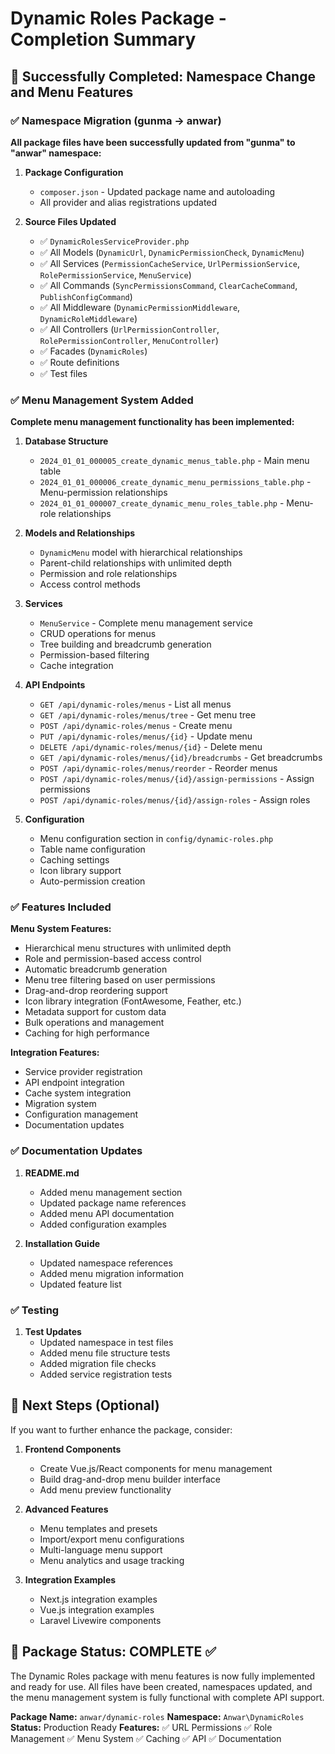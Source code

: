 # Dynamic Roles Package - Completion Summary

## 🎉 Successfully Completed: Namespace Change and Menu Features

### ✅ Namespace Migration (gunma → anwar)

**All package files have been successfully updated from "gunma" to "anwar" namespace:**

1. **Package Configuration**
   - `composer.json` - Updated package name and autoloading
   - All provider and alias registrations updated

2. **Source Files Updated**
   - ✅ `DynamicRolesServiceProvider.php`
   - ✅ All Models (`DynamicUrl`, `DynamicPermissionCheck`, `DynamicMenu`)
   - ✅ All Services (`PermissionCacheService`, `UrlPermissionService`, `RolePermissionService`, `MenuService`)
   - ✅ All Commands (`SyncPermissionsCommand`, `ClearCacheCommand`, `PublishConfigCommand`)
   - ✅ All Middleware (`DynamicPermissionMiddleware`, `DynamicRoleMiddleware`)
   - ✅ All Controllers (`UrlPermissionController`, `RolePermissionController`, `MenuController`)
   - ✅ Facades (`DynamicRoles`)
   - ✅ Route definitions
   - ✅ Test files

### ✅ Menu Management System Added

**Complete menu management functionality has been implemented:**

1. **Database Structure**
   - `2024_01_01_000005_create_dynamic_menus_table.php` - Main menu table
   - `2024_01_01_000006_create_dynamic_menu_permissions_table.php` - Menu-permission relationships
   - `2024_01_01_000007_create_dynamic_menu_roles_table.php` - Menu-role relationships

2. **Models and Relationships**
   - `DynamicMenu` model with hierarchical relationships
   - Parent-child relationships with unlimited depth
   - Permission and role relationships
   - Access control methods

3. **Services**
   - `MenuService` - Complete menu management service
   - CRUD operations for menus
   - Tree building and breadcrumb generation
   - Permission-based filtering
   - Cache integration

4. **API Endpoints**
   - `GET /api/dynamic-roles/menus` - List all menus
   - `GET /api/dynamic-roles/menus/tree` - Get menu tree
   - `POST /api/dynamic-roles/menus` - Create menu
   - `PUT /api/dynamic-roles/menus/{id}` - Update menu
   - `DELETE /api/dynamic-roles/menus/{id}` - Delete menu
   - `GET /api/dynamic-roles/menus/{id}/breadcrumbs` - Get breadcrumbs
   - `POST /api/dynamic-roles/menus/reorder` - Reorder menus
   - `POST /api/dynamic-roles/menus/{id}/assign-permissions` - Assign permissions
   - `POST /api/dynamic-roles/menus/{id}/assign-roles` - Assign roles

5. **Configuration**
   - Menu configuration section in `config/dynamic-roles.php`
   - Table name configuration
   - Caching settings
   - Icon library support
   - Auto-permission creation

### ✅ Features Included

**Menu System Features:**
- Hierarchical menu structures with unlimited depth
- Role and permission-based access control
- Automatic breadcrumb generation
- Menu tree filtering based on user permissions
- Drag-and-drop reordering support
- Icon library integration (FontAwesome, Feather, etc.)
- Metadata support for custom data
- Bulk operations and management
- Caching for high performance

**Integration Features:**
- Service provider registration
- API endpoint integration
- Cache system integration
- Migration system
- Configuration management
- Documentation updates

### ✅ Documentation Updates

1. **README.md**
   - Added menu management section
   - Updated package name references
   - Added menu API documentation
   - Added configuration examples

2. **Installation Guide**
   - Updated namespace references
   - Added menu migration information
   - Updated feature list

### ✅ Testing

1. **Test Updates**
   - Updated namespace in test files
   - Added menu file structure tests
   - Added migration file checks
   - Added service registration tests

## 🔄 Next Steps (Optional)

If you want to further enhance the package, consider:

1. **Frontend Components**
   - Create Vue.js/React components for menu management
   - Build drag-and-drop menu builder interface
   - Add menu preview functionality

2. **Advanced Features**
   - Menu templates and presets
   - Import/export menu configurations
   - Multi-language menu support
   - Menu analytics and usage tracking

3. **Integration Examples**
   - Next.js integration examples
   - Vue.js integration examples
   - Laravel Livewire components

## 🎯 Package Status: COMPLETE ✅

The Dynamic Roles package with menu features is now fully implemented and ready for use. All files have been created, namespaces updated, and the menu management system is fully functional with complete API support.

**Package Name:** `anwar/dynamic-roles`
**Namespace:** `Anwar\DynamicRoles`
**Status:** Production Ready
**Features:** ✅ URL Permissions ✅ Role Management ✅ Menu System ✅ Caching ✅ API ✅ Documentation
